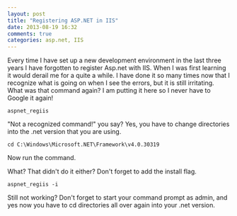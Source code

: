 ```yaml
---
layout: post
title: "Registering ASP.NET in IIS"
date: 2013-08-19 16:32
comments: true
categories: asp.net, IIS
---
```


Every time I have set up a new development environment in the last three years I have forgotten to register Asp.net with IIS.  When I was first learning it would derail me for a quite a while.  I have done it so many times now that I recognize what is going on when I see the errors, but it is still irritating.  What was that command again?  I am putting it here so I never have to Google it again!

	aspnet_regiis

"Not a recognized command!" you say?
Yes, you have to change directories into the .net version that you are using.

	cd C:\Windows\Microsoft.NET\Framework\v4.0.30319

Now run the command.


What? That didn't do it either?  Don't forget to add the install flag.

	aspnet_regiis -i

Still not working?  Don't forget to start your command prompt as admin, and yes now you have to cd directories all over again into your .net version.  

